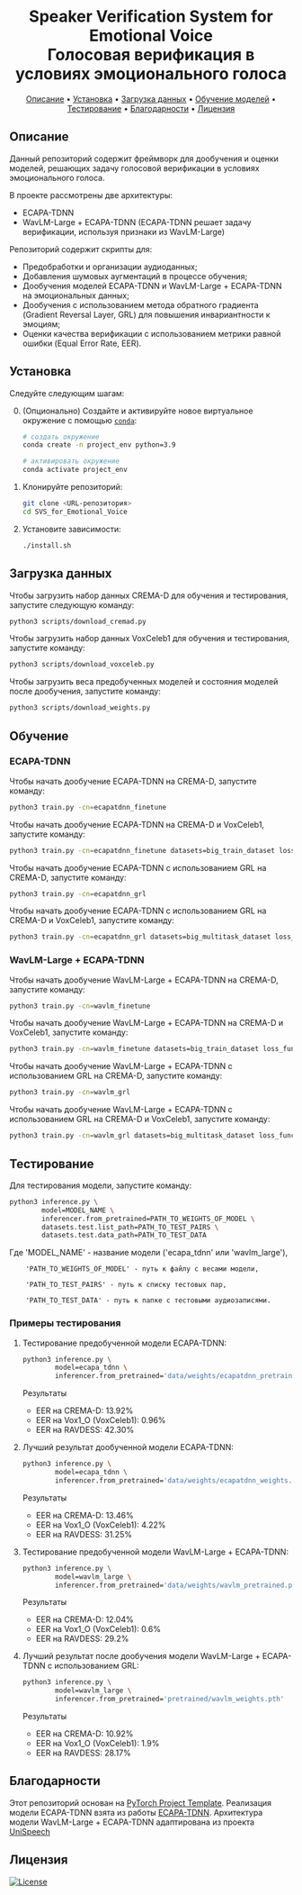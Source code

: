 <h1 align="center">
  Speaker Verification System for Emotional Voice<br>
  Голосовая верификация в условиях эмоционального голоса
</h1>


<p align="center">
  <a href="#about">Описание</a> •
  <a href="#installation">Установка</a> •
  <a href="#how-to-use">Загрузка данных</a> •
  <a href="#examples">Обучение моделей</a> •
  <a href="#credits">Тестирование</a> •
  <a href="#license">Благодарности</a> •
  <a href="#license">Лицензия</a>
</p>

## Описание

Данный репозиторий содержит фреймворк для дообучения и оценки моделей, решающих задачу голосовой верификации в условиях эмоционального голоса. 

В проекте рассмотрены две архитектуры:

- ECAPA-TDNN
- WavLM-Large + ECAPA-TDNN (ECAPA-TDNN решает задачу верификации, используя признаки из WavLM-Large)

Репозиторий содержит скрипты для:

- Предобработки и организации аудиоданных;
- Добавления шумовых аугментаций в процессе обучения;
- Дообучения моделей ECAPA-TDNN и WavLM-Large + ECAPA-TDNN на эмоциональных данных;
- Дообучения с использованием метода обратного градиента (Gradient Reversal Layer, GRL) для повышения инвариантности к эмоциям;
- Оценки качества верификации с использованием метрики равной ошибки (Equal Error Rate, EER).

## Установка

Следуйте следующим шагам:

0. (Опционально) Создайте и активируйте новое виртуальное окружение с помощью [`conda`](https://conda.io/projects/conda/en/latest/user-guide/getting-started.html):

   ```bash
   # создать окружение
   conda create -n project_env python=3.9

   # активировать окружение 
   conda activate project_env
   ```

1. Клонируйте репозиторий:

   ```bash
   git clone <URL-репозитория>
   cd SVS_for_Emotional_Voice
   ```

2. Установите зависимости:

   ```bash
   ./install.sh
   ```

## Загрузка данных

Чтобы загрузить набор данных CREMA-D для обучения и тестирования, запустите следующую команду:

```bash
python3 scripts/download_cremad.py
```

Чтобы загрузить набор данных VoxCeleb1 для обучения и тестирования, запустите команду:

```bash
python3 scripts/download_voxceleb.py
```

Чтобы загрузить веса предобученных моделей и состояния моделей после дообучения, запустите команду:

```bash
python3 scripts/download_weights.py
```


## Обучение
### ECAPA-TDNN
Чтобы начать дообучение ECAPA-TDNN на CREMA-D, запустите команду:

```bash
python3 train.py -cn=ecapatdnn_finetune
```

Чтобы начать дообучение ECAPA-TDNN на CREMA-D и VoxCeleb1, запустите команду:

```bash
python3 train.py -cn=ecapatdnn_finetune datasets=big_train_dataset loss_function.n_speakers=117 
```

Чтобы начать дообучение ECAPA-TDNN c использованием GRL на CREMA-D, запустите команду:

```bash
python3 train.py -cn=ecapatdnn_grl 
```

Чтобы начать дообучение ECAPA-TDNN c использованием GRL на CREMA-D и VoxCeleb1, запустите команду:

```bash
python3 train.py -cn=ecapatdnn_grl datasets=big_multitask_dataset loss_function.n_speakers=117 
```
### WavLM-Large + ECAPA-TDNN
Чтобы начать дообучение WavLM-Large + ECAPA-TDNN на CREMA-D, запустите команду:

```bash
python3 train.py -cn=wavlm_finetune
```
Чтобы начать дообучение WavLM-Large + ECAPA-TDNN на CREMA-D и VoxCeleb1, запустите команду:

```bash
python3 train.py -cn=wavlm_finetune datasets=big_train_dataset loss_function.n_speakers=117 
```

Чтобы начать дообучение WavLM-Large + ECAPA-TDNN c использованием GRL на CREMA-D, запустите команду:

```bash
python3 train.py -cn=wavlm_grl 
```
Чтобы начать дообучение WavLM-Large + ECAPA-TDNN c использованием GRL на CREMA-D и VoxCeleb1, запустите команду:

```bash
python3 train.py -cn=wavlm_grl datasets=big_multitask_dataset loss_function.n_speakers=117 
```

## Тестирование
Для тестирования модели, запустите команду:

```bash
python3 inference.py \
        model=MODEL_NAME \
        inferencer.from_pretrained=PATH_TO_WEIGHTS_OF_MODEL \
        datasets.test.list_path=PATH_TO_TEST_PAIRS \
        datasets.test.data_path=PATH_TO_TEST_DATA
```
Где 
        'MODEL_NAME' - название модели ('ecapa_tdnn' или 'wavlm_large'), 

        'PATH_TO_WEIGHTS_OF_MODEL' - путь к файлу с весами модели, 

        'PATH_TO_TEST_PAIRS' - путь к списку тестовых пар, 

        'PATH_TO_TEST_DATA' - путь к папке с тестовыми аудиозаписями.

### Примеры тестирования

1. Тестирование предобученной модели ECAPA-TDNN:

    ```bash
    python3 inference.py \
            model=ecapa_tdnn \
            inferencer.from_pretrained='data/weights/ecapatdnn_pretrained.model' # Тестирование на CREMA-D        
    ```

    Результаты
    - EER на CREMA-D: 13.92%
    - EER на Vox1_O (VoxCeleb1): 0.96%
    - EER на RAVDESS: 42.30%

2. Лучший результат дообученной модели ECAPA-TDNN:

    ```bash
    python3 inference.py \
            model=ecapa_tdnn \
            inferencer.from_pretrained='data/weights/ecapatdnn_weights.pth'  # Тестирование на CREMA-D
    ```

    Результаты
    - EER на CREMA-D: 13.46%
    - EER на Vox1_O (VoxCeleb1): 4.22%
    - EER на RAVDESS: 31.25%

3. Тестирование предобученной модели WavLM-Large + ECAPA-TDNN:

    ```bash
    python3 inference.py \
            model=wavlm_large \
            inferencer.from_pretrained='data/weights/wavlm_pretrained.pth' # Тестирование на CREMA-D        
    ```

    Результаты
    - EER на CREMA-D: 12.04%
    - EER на Vox1_O (VoxCeleb1): 0.6%
    - EER на RAVDESS: 29.2%

4. Лучший результат после дообучения модели WavLM-Large + ECAPA-TDNN c использованием GRL:

    ```bash
    python3 inference.py \
            model=wavlm_large \
            inferencer.from_pretrained='pretrained/wavlm_weights.pth'   # Тестирование на CREMA-D 
    ```

    Результаты
    - EER на CREMA-D: 10.92%
    - EER на Vox1_O (VoxCeleb1): 1.9%
    - EER на RAVDESS: 28.17%

## Благодарности

Этот репозиторий основан на [PyTorch Project Template](https://github.com/Blinorot/pytorch_project_template). Реализация модели ECAPA-TDNN взята из работы [ECAPA-TDNN](https://github.com/TaoRuijie/ECAPA-TDNN/tree/main). Архитектура модели WavLM-Large + ECAPA-TDNN адаптирована из проекта [UniSpeech](https://github.com/microsoft/UniSpeech/tree/main)

## Лицензия

[![License](https://img.shields.io/badge/license-MIT-blue.svg)](/LICENSE)
